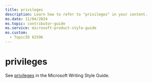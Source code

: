 ```yaml
---
title: privileges
description: Learn how to refer to "privileges" in your content.
ms.date: 11/04/2024
ms.topic: contributor-guide
ms.service: microsoft-product-style-guide
ms.custom:
  - TopicID 62596
---
```



# privileges

See [privileges](https://styleguides.azurewebsites.net/Styleguide/Read?id=2700&topicid=35643 "privileges ") in the Microsoft Writing Style Guide.

